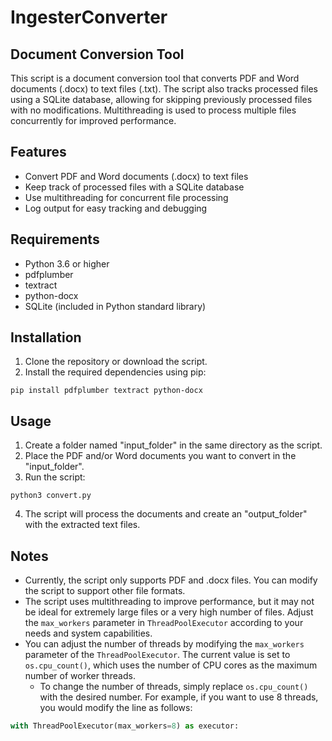 # IngesterConverter

## Document Conversion Tool

This script is a document conversion tool that converts PDF and Word documents (.docx) to text files (.txt). The script also tracks processed files using a SQLite database, allowing for skipping previously processed files with no modifications. Multithreading is used to process multiple files concurrently for improved performance.

## Features

- Convert PDF and Word documents (.docx) to text files
- Keep track of processed files with a SQLite database
- Use multithreading for concurrent file processing
- Log output for easy tracking and debugging

## Requirements

- Python 3.6 or higher
- pdfplumber
- textract
- python-docx
- SQLite (included in Python standard library)

## Installation

1. Clone the repository or download the script.
2. Install the required dependencies using pip:

```
pip install pdfplumber textract python-docx
```

## Usage

1. Create a folder named "input_folder" in the same directory as the script.
2. Place the PDF and/or Word documents you want to convert in the "input_folder".
3. Run the script:

```
python3 convert.py
```

4. The script will process the documents and create an "output_folder" with the extracted text files.

## Notes

- Currently, the script only supports PDF and .docx files. You can modify the script to support other file formats.
- The script uses multithreading to improve performance, but it may not be ideal for extremely large files or a very high number of files. Adjust the `max_workers` parameter in `ThreadPoolExecutor` according to your needs and system capabilities.
- You can adjust the number of threads by modifying the `max_workers` parameter of the `ThreadPoolExecutor`. The current value is set to `os.cpu_count()`, which uses the number of CPU cores as the maximum number of worker threads.
  - To change the number of threads, simply replace `os.cpu_count()` with the desired number. For example, if you want to use 8 threads, you would modify the line as follows:

```python
with ThreadPoolExecutor(max_workers=8) as executor:
```
